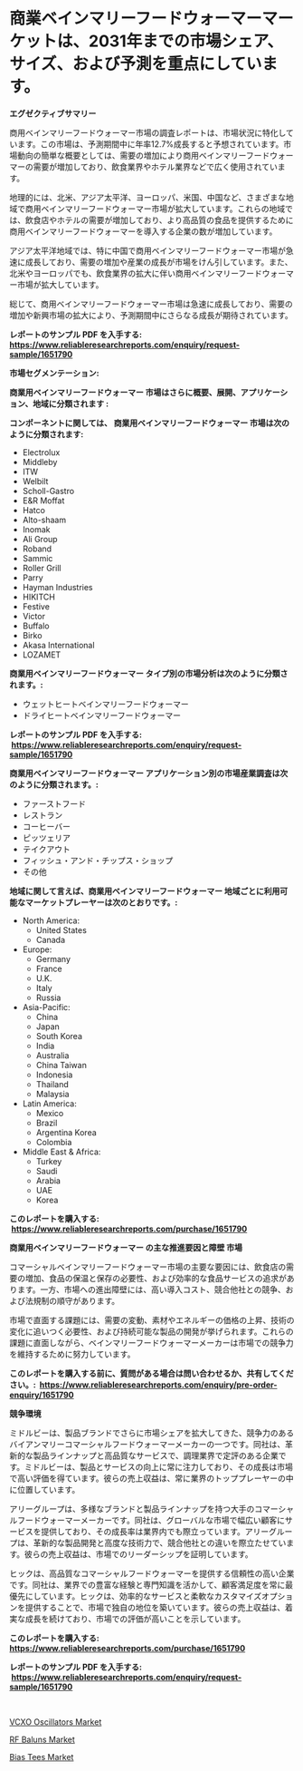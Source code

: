 <p><h1>商業ベインマリーフードウォーマーマーケットは、2031年までの市場シェア、サイズ、および予測を重点にしています。</h1></p><p><strong>エグゼクティブサマリー</strong></p>
<p><p>商用ベインマリーフードウォーマー市場の調査レポートは、市場状況に特化しています。この市場は、予測期間中に年率12.7%成長すると予想されています。市場動向の簡単な概要としては、需要の増加により商用ベインマリーフードウォーマーの需要が増加しており、飲食業界やホテル業界などで広く使用されています。</p><p>地理的には、北米、アジア太平洋、ヨーロッパ、米国、中国など、さまざまな地域で商用ベインマリーフードウォーマー市場が拡大しています。これらの地域では、飲食店やホテルの需要が増加しており、より高品質の食品を提供するために商用ベインマリーフードウォーマーを導入する企業の数が増加しています。</p><p>アジア太平洋地域では、特に中国で商用ベインマリーフードウォーマー市場が急速に成長しており、需要の増加や産業の成長が市場をけん引しています。また、北米やヨーロッパでも、飲食業界の拡大に伴い商用ベインマリーフードウォーマー市場が拡大しています。</p><p>総じて、商用ベインマリーフードウォーマー市場は急速に成長しており、需要の増加や新興市場の拡大により、予測期間中にさらなる成長が期待されています。</p></p>
<p><strong>レポートのサンプル PDF を入手する: <a href="https://www.reliableresearchreports.com/enquiry/request-sample/1651790">https://www.reliableresearchreports.com/enquiry/request-sample/1651790</a></strong></p>
<p><strong>市場セグメンテーション:</strong></p>
<p><strong> 商業用ベインマリーフードウォーマー 市場はさらに概要、展開、アプリケーション、地域に分類されます :</strong></p>
<p><strong>コンポーネントに関しては、 商業用ベインマリーフードウォーマー 市場は次のように分類されます: &nbsp;</strong></p>
<p><ul><li>Electrolux</li><li>Middleby</li><li>ITW</li><li>Welbilt</li><li>Scholl-Gastro</li><li>E&R Moffat</li><li>Hatco</li><li>Alto-shaam</li><li>Inomak</li><li>Ali Group</li><li>Roband</li><li>Sammic</li><li>Roller Grill</li><li>Parry</li><li>Hayman Industries</li><li>HIKITCH</li><li>Festive</li><li>Victor</li><li>Buffalo</li><li>Birko</li><li>Akasa International</li><li>LOZAMET</li></ul></p>
<p><strong> 商業用ベインマリーフードウォーマー タイプ別の市場分析は次のように分類されます。:</strong></p>
<p><ul><li>ウェットヒートベインマリーフードウォーマー</li><li>ドライヒートベインマリーフードウォーマー</li></ul></p>
<p><strong>レポートのサンプル PDF を入手する: &nbsp;<a href="https://www.reliableresearchreports.com/enquiry/request-sample/1651790">https://www.reliableresearchreports.com/enquiry/request-sample/1651790</a></strong></p>
<p><strong> 商業用ベインマリーフードウォーマー アプリケーション別の市場産業調査は次のように分類されます。:</strong></p>
<p><ul><li>ファーストフード</li><li>レストラン</li><li>コーヒーバー</li><li>ピッツェリア</li><li>テイクアウト</li><li>フィッシュ・アンド・チップス・ショップ</li><li>その他</li></ul></p>
<p><strong>地域に関して言えば、商業用ベインマリーフードウォーマー 地域ごとに利用可能なマーケットプレーヤーは次のとおりです。:</strong></p>
<p><ul>
    <li>
        North America:
        <ul>
            <li>United States</li>
            <li>Canada</li>
        </ul>
    </li>
    <li>
        Europe:
        <ul>
            <li>Germany</li>
            <li>France</li>
            <li>U.K.</li>
            <li>Italy</li>
            <li>Russia</li>
        </ul>
    </li>
    <li>
        Asia-Pacific:
        <ul>
            <li>China</li>
            <li>Japan</li>
            <li>South Korea</li>
            <li>India</li>
            <li>Australia</li>
            <li>China Taiwan</li>
            <li>Indonesia</li>
            <li>Thailand</li>
            <li>Malaysia</li>
        </ul>
    </li>
    <li>
        Latin America:
        <ul>
            <li>Mexico</li>
            <li>Brazil</li>
            <li>Argentina Korea</li>
            <li>Colombia</li>
        </ul>
    </li>
    <li>
        Middle East & Africa:
        <ul>
            <li>Turkey</li>
            <li>Saudi</li>
            <li>Arabia</li>
            <li>UAE</li>
            <li>Korea</li>
        </ul>
    </li>
    </ul></p>
<p><strong>このレポートを購入する: &nbsp;<a href="https://www.reliableresearchreports.com/purchase/1651790">https://www.reliableresearchreports.com/purchase/1651790</a></strong></p>
<p><strong>商業用ベインマリーフードウォーマー の主な推進要因と障壁 市場</strong></p>
<p><p>コマーシャルベインマリーフードウォーマー市場の主要な要因には、飲食店の需要の増加、食品の保温と保存の必要性、および効率的な食品サービスの追求があります。一方、市場への進出障壁には、高い導入コスト、競合他社との競争、および法規制の順守があります。</p><p>市場で直面する課題には、需要の変動、素材やエネルギーの価格の上昇、技術の変化に追いつく必要性、および持続可能な製品の開発が挙げられます。これらの課題に直面しながら、ベインマリーフードウォーマーメーカーは市場での競争力を維持するために努力しています。</p></p>
<p><strong>このレポートを購入する前に、質問がある場合は問い合わせるか、共有してください。:&nbsp; <a href="https://www.reliableresearchreports.com/enquiry/pre-order-enquiry/1651790">https://www.reliableresearchreports.com/enquiry/pre-order-enquiry/1651790</a></strong></p>
<p><strong>競争環境</strong></p>
<p><p>ミドルビーは、製品ブランドでさらに市場シェアを拡大してきた、競争力のあるバイアンマリーコマーシャルフードウォーマーメーカーの一つです。同社は、革新的な製品ラインナップと高品質なサービスで、調理業界で定評のある企業です。ミドルビーは、製品とサービスの向上に常に注力しており、その成長は市場で高い評価を得ています。彼らの売上収益は、常に業界のトッププレーヤーの中に位置しています。</p><p>アリーグループは、多様なブランドと製品ラインナップを持つ大手のコマーシャルフードウォーマーメーカーです。同社は、グローバルな市場で幅広い顧客にサービスを提供しており、その成長率は業界内でも際立っています。アリーグループは、革新的な製品開発と高度な技術力で、競合他社との違いを際立たせています。彼らの売上収益は、市場でのリーダーシップを証明しています。</p><p>ヒックは、高品質なコマーシャルフードウォーマーを提供する信頼性の高い企業です。同社は、業界での豊富な経験と専門知識を活かして、顧客満足度を常に最優先にしています。ヒックは、効率的なサービスと柔軟なカスタマイズオプションを提供することで、市場で独自の地位を築いています。彼らの売上収益は、着実な成長を続けており、市場での評価が高いことを示しています。</p></p>
<p><strong>このレポートを購入する: &nbsp; <a href="https://www.reliableresearchreports.com/purchase/1651790">https://www.reliableresearchreports.com/purchase/1651790</a></strong></p>
<p><strong>レポートのサンプル PDF を入手する: &nbsp;<a href="https://www.reliableresearchreports.com/enquiry/request-sample/1651790">https://www.reliableresearchreports.com/enquiry/request-sample/1651790</a></strong><strong></strong></p>
<p>&nbsp;</p>
<p><p><a href="https://github.com/fiixsa/Market-Research-Report-List-2/blob/main/vcxo-oscillators-market.md">VCXO Oscillators Market</a></p><p><a href="https://github.com/Airanohannonzb68e5pb53oc1/Market-Research-Report-List-1/blob/main/rf-baluns-market.md">RF Baluns Market</a></p><p><a href="https://github.com/ChiragRP21/Market-Research-Report-List-3/blob/main/bias-tees-market.md">Bias Tees Market</a></p></p>